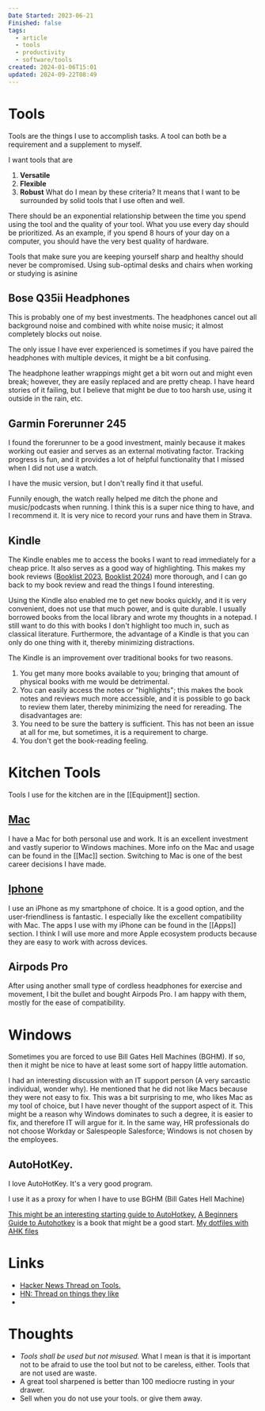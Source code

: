 ```yaml
---
Date Started: 2023-06-21
Finished: false
tags:
  - article
  - tools
  - productivity
  - software/tools
created: 2024-01-06T15:01
updated: 2024-09-22T08:49
---
```

# Tools
Tools are the things I use to accomplish tasks. A tool can both be a requirement and a supplement to myself. 

I want tools that are
1. **Versatile**
2. **Flexible**
3. **Robust**
What do I mean by these criteria? It means that I want to be surrounded by solid tools that I use often and well. 

There should be an exponential relationship between the time you spend using the tool and the quality of your tool. What you use every day should be prioritized. As an example, if you spend 8 hours of your day on a computer, you should have the very best quality of hardware. 

Tools that make sure you are keeping yourself sharp and healthy should never be compromised. Using sub-optimal desks and chairs when working or studying is asinine 



## Bose Q35ii Headphones
This is probably one of my best investments. The headphones cancel out all background noise and combined with white noise music; it almost completely blocks out noise. 

The only issue I have ever experienced is sometimes if you have paired the headphones with multiple devices, it might be a bit confusing. 

The headphone leather wrappings might get a bit worn out and might even break; however, they are easily replaced and are pretty cheap. 
I have heard stories of it failing, but I believe that might be due to too harsh use, using it outside in the rain, etc. 




## Garmin Forerunner 245

I found the forerunner to be a good investment, mainly because it makes working out easier and serves as an external motivating factor. Tracking progress is fun, and it provides a lot of helpful functionality that I missed when I did not use a watch. 

I have the music version, but I don't really find it that useful. 

Funnily enough, the watch really helped me ditch the phone and music/podcasts when running. I think this is a super nice thing to have, and I recommend it.  It is very nice to record your runs and have them in Strava. 


## Kindle 
The Kindle enables me to access the books I want to read immediately for a cheap price. It also serves as a good way of highlighting. This makes my book reviews ([Booklist 2023](../Books/Booklist%202023.md), [Booklist 2024](../Books/Booklist%202024.md)) more thorough, and I can go back to my book review and read the things I found interesting. 

Using the Kindle also enabled me to get new books quickly, and it is very convenient, does not use that much power, and is quite durable.  I usually borrowed books from the local library and wrote my thoughts in a notepad. I still want to do this with books I don't highlight too much in, such as classical literature.  Furthermore, the advantage of a Kindle is that you can only do one thing with it, thereby minimizing distractions. 

The Kindle is an improvement over traditional books for two reasons. 
1. You get many more books available to you; bringing that amount of physical books with me would be detrimental. 
2. You can easily access the notes or "highlights"; this makes the book notes and reviews much more accessible, and it is possible to go back to review them later, thereby minimizing the need for rereading. 
The disadvantages are:
1. You need to be sure the battery is sufficient. This has not been an issue at all for me, but sometimes, it is a requirement to charge.
2. You don't get the book-reading feeling. 

# Kitchen Tools
Tools I use for the kitchen are in the [[Equipment]] section. 

## [Mac](../Mac/Mac.md)
I have a Mac for both personal use and work. It is an excellent investment and vastly superior to Windows machines. More info on the Mac and usage can be found in the [[Mac]] section. Switching to Mac is one of the best career decisions I have made. 


## [Iphone](../Iphone/Iphone.md)
I use an iPhone as my smartphone of choice. It is a good option, and the user-friendliness is fantastic. I especially like the excellent compatibility with Mac. 
The apps I use with my iPhone can be found in the [[Apps]] section. 
I think I will use more and more Apple ecosystem products because they are easy to work with across devices. 


## Airpods Pro
After using another small type of cordless headphones for exercise and movement, I bit the bullet and bought Airpods Pro.  I am happy with them, mostly for the ease of compatibility. 


# Windows 

Sometimes you are forced to use Bill Gates Hell Machines (BGHM). If so, then it might be nice to have at least some sort of happy little automation. 


I had an interesting discussion with an IT support person (A very sarcastic individual, wonder why). He mentioned that he did not like Macs because they were not easy to fix. This was a bit surprising to me, who likes Mac as my tool of choice, but I have never thought of the support aspect of it. This might be a reason why Windows dominates to such a degree, it is easier to fix, and therefore IT will argue for it.  In the same way, HR professionals do not choose Workday or Salespeople Salesforce; Windows is not chosen by the employees. 
## AutoHotKey. 
I love AutoHotKey. It's a very good program. 

I use it as a proxy for when I have to use BGHM (Bill Gates Hell Machine)

[This might be an interesting starting guide to AutoHotkey.](https://www.hillelwayne.com/post/ahk-scripts-project/)
[A Beginners Guide to Autohotkey](../Books/Book%20Reviews/Programming/Productivity/A%20Beginners%20Guide%20to%20Autohotkey.md) is a book that might be a good start. 
[My dotfiles with AHK files](https://github.com/EmilRamsvik/dotfiles/tree/master/autohotkey)


# Links
- [Hacker News Thread on Tools.](https://news.ycombinator.com/item?id=31914087)
- [HN: Thread on things they like](https://news.ycombinator.com/item?id=39163944)
- 

# Thoughts 
- *Tools shall be used but not misused.* What I mean is that it is important not to be afraid to use the tool but not to be careless, either. Tools that are not used are waste. 
- A great tool sharpened is better than 100 mediocre rusting in your drawer. 
- Sell when you do not use your tools. or give them away.